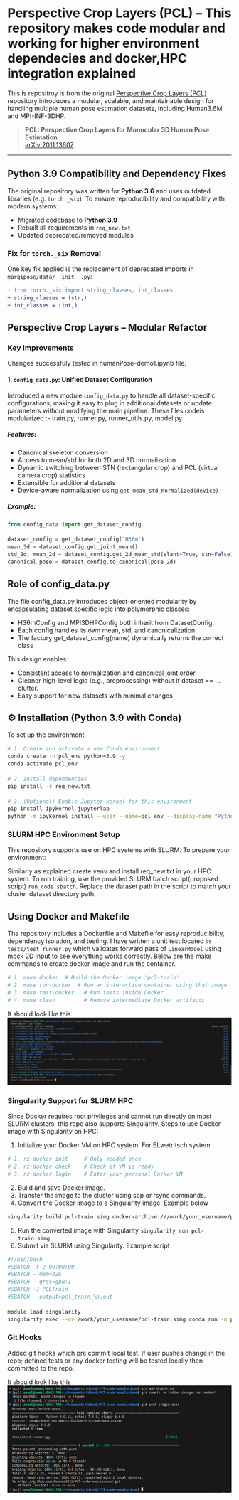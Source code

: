 #  Perspective Crop Layers (PCL) – This repository makes code modular and working for higher environment dependecies and docker,HPC integration explained

This is repositroy is from the original [Perspective Crop Layers (PCL)](https://github.com/yu-frank/PerspectiveCropLayers) repository introduces a modular, scalable, and maintainable design for handling multiple human pose estimation datasets, including Human3.6M and MPI-INF-3DHP.

> **PCL: Perspective Crop Layers for Monocular 3D Human Pose Estimation**  
> [arXiv 2011.13607](https://arxiv.org/abs/2011.13607)

---

## Python 3.9 Compatibility and Dependency Fixes

The original repository was written for **Python 3.6** and uses outdated libraries (e.g. `torch._six`). To ensure reproducibility and compatibility with modern systems:

- Migrated codebase to **Python 3.9**
- Rebuilt all requirements in `req_new.txt`
- Updated deprecated/removed modules

### Fix for `torch._six` Removal

One key fix applied is the replacement of deprecated imports in `margipose/data/__init__.py`:

```diff
- from torch._six import string_classes, int_classes
+ string_classes = (str,)
+ int_classes = (int,)
```
## Perspective Crop Layers – Modular Refactor

###  Key Improvements

Changes successfuly tested in humanPose-demo1.ipynb file.

#### 1. `config_data.py`: Unified Dataset Configuration

Introduced a new module `config_data.py` to handle all dataset-specific configurations, making it easy to plug in additional datasets or update parameters without modifying the main pipeline.
These files codeis modularized :- train.py, runner.py, runner_utils.py, model.py

##### Features:
- Canonical skeleton conversion
- Access to mean/std for both 2D and 3D normalization
- Dynamic switching between STN (rectangular crop) and PCL (virtual camera crop) statistics
- Extensible for additional datasets
- Device-aware normalization using `get_mean_std_normalized(device)`

##### Example:
```python
from config_data import get_dataset_config

dataset_config = get_dataset_config("H36m")
mean_3d = dataset_config.get_joint_mean()
std_2d, mean_2d = dataset_config.get_2d_mean_std(slant=True, stn=False)
canonical_pose = dataset_config.to_canonical(pose_2d)
```
## Role of config_data.py
The file config_data.py introduces object-oriented modularity by encapsulating dataset specific logic into polymorphic classes:
 - H36mConfig and MPI3DHPConfig both inherit from DatasetConfig.
 - Each config handles its own mean, std, and canonicalization.
 - The factory get_dataset_config(name) dynamically returns the correct class
   
This design enables:
 - Consistent access to normalization and canonical joint order.
 - Cleaner high-level logic (e.g., preprocessing) without if dataset == ... clutter.
 - Easy support for new datasets with minimal changes


## ⚙ Installation (Python 3.9 with Conda)

To set up the environment:

```bash
# 1. Create and activate a new Conda environment
conda create -n pcl_env python=3.9 -y
conda activate pcl_env

# 2. Install dependencies
pip install -r req_new.txt

# 3. (Optional) Enable Jupyter kernel for this environment
pip install ipykernel jupyterlab
python -m ipykernel install --user --name=pcl_env --display-name "Python (PCL)"

```
### SLURM HPC Environment Setup
This repository supports use on HPC systems with SLURM. To prepare your environment:

Similarly as explained create venv and install req_new.txt in your HPC system. To run training, use the provided SLURM batch script(proposed script) `run_code.sbatch`. Replace the dataset path in the script to match your cluster dataset directory path.

## Using Docker and Makefile
The repository includes a Dockerfile and Makefile for easy reproducibility, dependency isolation, and testing. I have written a unit test located in `tests/test_runner.py` which validates forward pass of `LinearModel` using mock 2D input to see everything works correctly. Below are the make commands to create docker image and run the container.

```bash
# 1. make docker  # Build the Docker image 'pcl-train'
# 2. make run-docker  # Run an interactive container using that image
# 3. make test-docker   # Run tests inside Docker
# 4. make clean         # Remove intermediate Docker artifacts
```
It should look like this ![Docker Container](imgs/Screenshot%20from%202025-06-19%2023-39-42.png)

### Singularity Support for SLURM HPC
Since Docker requires root privileges and cannot run directly on most SLURM clusters, this repo also supports Singularity.
Steps to use Docker image with Singularity on HPC:
1. Initialize your Docker VM on HPC system. For ELwetritsch system 
   
```bash
# 1. rz-docker init     # Only needed once
# 2. rz-docker check    # Check if VM is ready
# 3. rz-docker login    # Enter your personal Docker VM
```
2. Build and save Docker image.
3. Transfer the image to the cluster using scp or rsync commands.
4. Convert the Docker image to a Singularity image: Example below
```bash
singularity build pcl-train.simg docker-archive:///work/your_username/pcl-train.tar

```
5. Run the converted image with Singularity `singularity run pcl-train.simg`
6. Submit via SLURM using Singularity. Example script
```bash
#!/bin/bash
#SBATCH -t 2-00:00:00
#SBATCH --mem=32G
#SBATCH --gres=gpu:1
#SBATCH -J PCLTrain
#SBATCH --output=pcl_train_%j.out

module load singularity
singularity exec --nv /work/your_username/pcl-train.simg conda run -n pcl_env python train.py

```
   
### Git Hooks

Added git hooks which pre commit local test. If user pushes change in the repo; defined tests or any docker testing will be tested locally then committed to the repo.

It should look like this ![Git Hooks](imgs/hook-test.png)